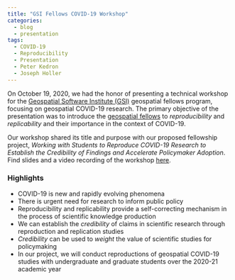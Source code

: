 ```yaml
---
title: "GSI Fellows COVID-19 Workshop"
categories:
  - blog
  - presentation
tags:
  - COVID-19
  - Reproducibility
  - Presentation
  - Peter Kedron
  - Joseph Holler
---
```


On October 19, 2020, we had the honor of presenting a technical workshop for the [Geospatial Software Institute (GSI)](https://gsi.cigi.illinois.edu/) geospatial fellows program, focusing on geospatial COVID-19 research. The primary objective of the presentation was to introduce the [geospatial fellows](https://gsi.cigi.illinois.edu/geospatial-fellows-members/) to *reproducibility* and *replicability* and their importance in the context of COVID-19.

Our workshop shared its title and purpose with our proposed fellowship project, *Working with Students to Reproduce COVID-19 Research to Establish the Credibility of Findings and Accelerate Policymaker Adoption*.
Find slides and a video recording of the workshop [here](https://gsi.cigi.illinois.edu/technical-workshops/).

### Highlights

- COVID-19 is new and rapidly evolving phenomena
- There is urgent need for research to inform public policy
- Reproducibility and replicability provide a self-correcting mechanism in the process of scientific knowledge production
- We can establish the *credibility* of claims in scientific research through reproduction and replication studies
- *Credibility* can be used to *weight* the value of scientific studies for policymaking
- In our project, we will conduct reproductions of geospatial COVID-19 studies with undergraduate and graduate students over the 2020-21 academic year
